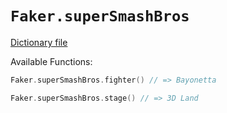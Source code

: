# `Faker.superSmashBros`

[Dictionary file](../src/main/resources/locales/en/super_smash_bros.yml)

Available Functions:  
```kotlin
Faker.superSmashBros.fighter() // => Bayonetta

Faker.superSmashBros.stage() // => 3D Land
```
